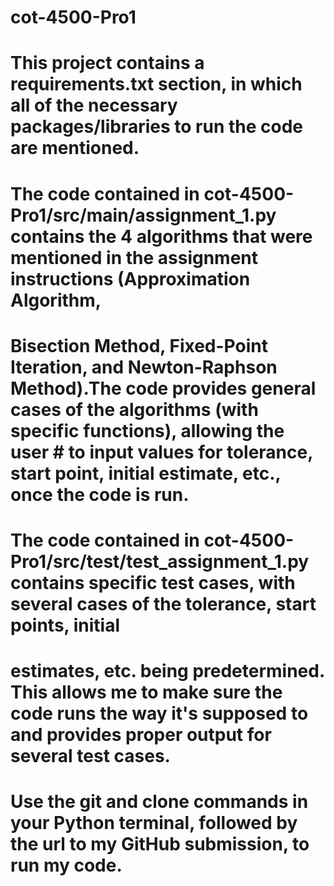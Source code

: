 # cot-4500-Pro1
# This project contains a requirements.txt section, in which all of the necessary packages/libraries to run the code are mentioned.
# The code contained in cot-4500-Pro1/src/main/assignment_1.py contains the 4 algorithms that were mentioned in the assignment instructions (Approximation Algorithm,
# Bisection Method, Fixed-Point Iteration, and Newton-Raphson Method).The code provides general cases of the algorithms (with specific functions), allowing the user # to input values for tolerance, start point, initial estimate, etc., once the code is run.
# The code contained in cot-4500-Pro1/src/test/test_assignment_1.py contains specific test cases, with several cases of the tolerance, start points, initial
# estimates, etc. being predetermined. This allows me to make sure the code runs the way it's supposed to and provides proper output for several test cases.

# Use the git and clone commands in your Python terminal, followed by the url to my GitHub submission, to run my code.
